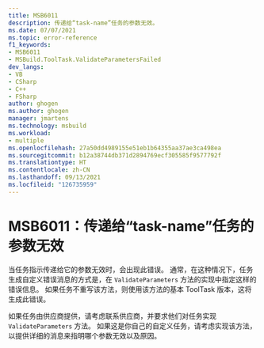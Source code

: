 ```yaml
---
title: MSB6011
description: 传递给“task-name”任务的参数无效。
ms.date: 07/07/2021
ms.topic: error-reference
f1_keywords:
- MSB6011
- MSBuild.ToolTask.ValidateParametersFailed
dev_langs:
- VB
- CSharp
- C++
- FSharp
author: ghogen
ms.author: ghogen
manager: jmartens
ms.technology: msbuild
ms.workload:
- multiple
ms.openlocfilehash: 27a50dd4989155e51eb1b64355aa37ae3ca498ea
ms.sourcegitcommit: b12a38744db371d2894769ecf305585f9577792f
ms.translationtype: HT
ms.contentlocale: zh-CN
ms.lasthandoff: 09/13/2021
ms.locfileid: "126735959"
---
```

# <a name="msb6011-invalid-parameters-passed-to-the-task-name-task"></a>MSB6011：传递给“task-name”任务的参数无效

当任务指示传递给它的参数无效时，会出现此错误。 通常，在这种情况下，任务生成自定义错误消息的方式是，在 `ValidateParameters` 方法的实现中指定这样的错误信息。 如果任务不重写该方法，则使用该方法的基本 ToolTask 版本，这将生成此错误。

如果任务由供应商提供，请考虑联系供应商，并要求他们对任务实现 `ValidateParameters` 方法。 如果这是你自己的自定义任务，请考虑实现该方法，以提供详细的消息来指明哪个参数无效以及原因。
